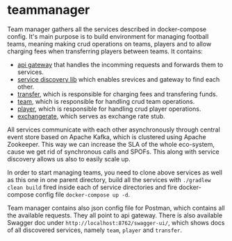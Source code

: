 # teammanager
Team manager gathers all the services described in docker-compose config. It's main purpose is to build environment for managing football teams, meaning making crud operations on teams, players and to allow charging fees when transferring players between teams. 
It contains:
* [api gateway](https://github.com/amasiakiewicz/gateway) that handles the incomming requests and forwards them to services. 
* [service discovery lib](https://github.com/amasiakiewicz/eureka) which enables srevices and gateway to find each other. 
* [transfer](https://github.com/amasiakiewicz/transfer), which is responsible for charging fees and transfering funds.
* [team](https://github.com/amasiakiewicz/team), which is responsible for handling crud team operations.
* [player](https://github.com/amasiakiewicz/player), which is responsible for handling crud player operations. 
* [exchangerate](https://github.com/amasiakiewicz/exchangerate), which serves as exchange rate stub.

All services communicate with each other asynchronously through central event store based on Apache Kafka, which is clustered using Apache Zookeeper. This way we can increase the SLA of the whole eco-system, cause we get rid of synchronous calls and SPOFs. This along with service discovery allows us also to easily scale up.

In order to start managing teams, you need to clone above services as well as this one in one parent directory, build all the services with `./gradlew clean build` fired inside each of service directories and fire docker-compose config file `docker-compose up -d`.

Team manager contains also json config file for Postman, which contains all the available requests. They all point to api gateway.
There is also available Swagger doc under `http://localhost:8762/swagger-ui/`, which shows docs of all discovered services, namely `team`, `player` and `transfer`.
